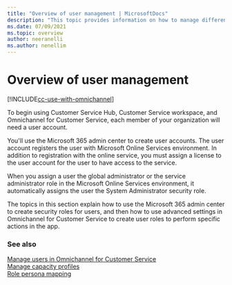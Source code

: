 ```yaml
---
title: "Overview of user management | MicrosoftDocs"
description: "This topic provides information on how to manage different user types in Dynamics 365 Customer Service apps."
ms.date: 07/09/2021
ms.topic: overview
author: neeranelli
ms.author: nenellim
---
```


# Overview of user management

[!INCLUDE[cc-use-with-omnichannel](../../includes/cc-use-with-omnichannel.md)]

To begin using Customer Service Hub, Customer Service workspace, and Omnichannel for Customer Service, each member of your organization will need a user account.

You'll use the Microsoft 365 admin center to create user accounts. The user account registers the user with Microsoft Online Services environment. In addition to registration with the online service, you must assign a license to the user account for the user to have access to the service.

When you assign a user the global administrator or the service administrator role in the Microsoft Online Services environment, it automatically assigns the user the System Administrator security role.

The topics in this section explain how to use the Microsoft 365 admin center to create security roles for users, and then how to use advanced settings in Omnichannel for Customer Service to create user roles to perform specific actions in the app.

### See also

[Manage users in Omnichannel for Customer Service](../administer/users-user-profiles.md)  
[Manage capacity profiles](../administer/capacity-profiles.md)  
[Role persona mapping](../administer/role-persona-mapping.md)  
